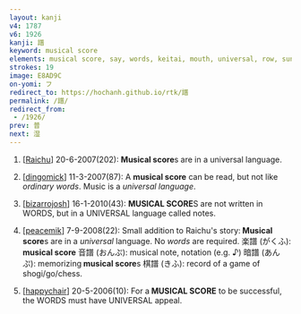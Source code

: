 ```yaml
---
layout: kanji
v4: 1787
v6: 1926
kanji: 譜
keyword: musical score
elements: musical score, say, words, keitai, mouth, universal, row, sun, day
strokes: 19
image: E8AD9C
on-yomi: フ
redirect_to: https://hochanh.github.io/rtk/譜
permalink: /譜/
redirect_from:
 - /1926/
prev: 普
next: 湿
---
```


1) [<a href="http://kanji.koohii.com/profile/Raichu">Raichu</a>] 20-6-2007(202): <strong>Musical score</strong>s are in a universal language.

2) [<a href="http://kanji.koohii.com/profile/dingomick">dingomick</a>] 11-3-2007(87): A <strong>musical score</strong> can be read, but not like <em>ordinary words</em>. Music is a <em>universal language</em>.

3) [<a href="http://kanji.koohii.com/profile/bizarrojosh">bizarrojosh</a>] 16-1-2010(43): <strong>MUSICAL SCORE</strong>S are not written in WORDS, but in a UNIVERSAL language called notes.

4) [<a href="http://kanji.koohii.com/profile/peacemik">peacemik</a>] 7-9-2008(22): Small addition to Raichu&#039;s story:<strong> Musical score</strong>s are in a <em>universal</em> language. No <em>words</em> are required. 楽譜 (がくふ):<strong> musical score</strong> 音譜 (おんぷ): musical note, notation (e.g. ♪) 暗譜 (あんぷ): memorizing<strong> musical score</strong>s 棋譜 (きふ): record of a game of shogi/go/chess.

5) [<a href="http://kanji.koohii.com/profile/happychair">happychair</a>] 20-5-2006(10): For a<strong> MUSICAL SCORE</strong> to be successful, the WORDS must have UNIVERSAL appeal.

